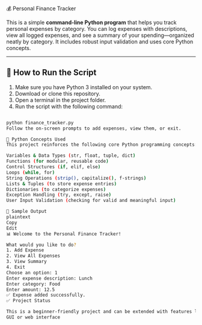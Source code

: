  💰 Personal Finance Tracker 

This is a simple **command-line Python program** that helps you track personal expenses by category. 
You can log expenses with descriptions, view all logged expenses, and see a summary of your spending—organized neatly by category. 
It includes robust input validation and uses core Python concepts.

---
## 🚀 How to Run the Script

1. Make sure you have Python 3 installed on your system.
2. Download or clone this repository.
3. Open a terminal in the project folder.
4. Run the script with the following command:
```bash

python finance_tracker.py
Follow the on-screen prompts to add expenses, view them, or exit.

🧠 Python Concepts Used
This project reinforces the following core Python programming concepts:

Variables & Data Types (str, float, tuple, dict)
Functions (for modular, reusable code)
Control Structures (if, elif, else)
Loops (while, for)
String Operations (strip(), capitalize(), f-strings)
Lists & Tuples (to store expense entries)
Dictionaries (to categorize expenses)
Exception Handling (try, except, raise)
User Input Validation (checking for valid and meaningful input)

📸 Sample Output
plaintext
Copy
Edit
📊 Welcome to the Personal Finance Tracker!

What would you like to do?
1. Add Expense
2. View All Expenses
3. View Summary
4. Exit
Choose an option: 1
Enter expense description: Lunch
Enter category: Food
Enter amount: 12.5
✅ Expense added successfully.
✅ Project Status

This is a beginner-friendly project and can be extended with features like:
GUI or web interface
